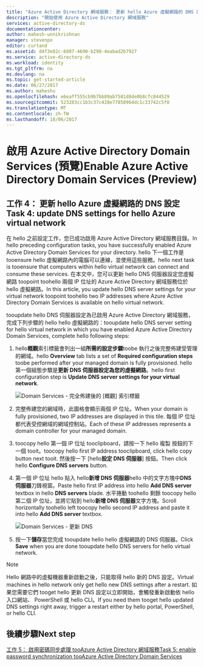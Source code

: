 ```yaml
---
title: "Azure Active Directory 網域服務： 更新 hello Azure 虛擬網路的 DNS 設定 |Microsoft 文件"
description: "開始使用 Azure Active Directory 網域服務"
services: active-directory-ds
documentationcenter: 
author: mahesh-unnikrishnan
manager: stevenpo
editor: curtand
ms.assetid: d4f3e82c-6807-4690-b298-4eabad2b7927
ms.service: active-directory-ds
ms.workload: identity
ms.tgt_pltfrm: na
ms.devlang: na
ms.topic: get-started-article
ms.date: 06/27/2017
ms.author: maheshu
ms.openlocfilehash: e6eaff555cb9b7bb89ab7581d8de0b8cfc844529
ms.sourcegitcommit: 523283cc1b3c37c428e77850964dc1c33742c5f0
ms.translationtype: MT
ms.contentlocale: zh-TW
ms.lasthandoff: 10/06/2017
---
```

# <a name="enable-azure-active-directory-domain-services-preview"></a><span data-ttu-id="c0a23-103">啟用 Azure Active Directory Domain Services (預覽)</span><span class="sxs-lookup"><span data-stu-id="c0a23-103">Enable Azure Active Directory Domain Services (Preview)</span></span>

## <a name="task-4-update-dns-settings-for-hello-azure-virtual-network"></a><span data-ttu-id="c0a23-104">工作 4： 更新 hello Azure 虛擬網路的 DNS 設定</span><span class="sxs-lookup"><span data-stu-id="c0a23-104">Task 4: update DNS settings for hello Azure virtual network</span></span>
<span data-ttu-id="c0a23-105">在 hello 之前設定工作，您已成功啟用 Azure Active Directory 網域服務目錄。</span><span class="sxs-lookup"><span data-stu-id="c0a23-105">In hello preceding configuration tasks, you have successfully enabled Azure Active Directory Domain Services for your directory.</span></span> <span data-ttu-id="c0a23-106">hello 下一個工作是 tooensure hello 虛擬網路內的電腦可以連線，並使用這些服務。</span><span class="sxs-lookup"><span data-stu-id="c0a23-106">hello next task is tooensure that computers within hello virtual network can connect and consume these services.</span></span> <span data-ttu-id="c0a23-107">在本文中，您可以更新 hello DNS 伺服器設定您虛擬網路 toopoint toohello 兩個 IP 位址的 Azure Active Directory 網域服務位於 hello 虛擬網路。</span><span class="sxs-lookup"><span data-stu-id="c0a23-107">In this article, you update hello DNS server settings for your virtual network toopoint toohello two IP addresses where Azure Active Directory Domain Services is available on hello virtual network.</span></span>

<span data-ttu-id="c0a23-108">tooupdate hello DNS 伺服器設定為已啟用 Azure Active Directory 網域服務，完成下列步驟的 hello hello 虛擬網路的：</span><span class="sxs-lookup"><span data-stu-id="c0a23-108">tooupdate hello DNS server setting for hello virtual network in which you have enabled Azure Active Directory Domain Services, complete hello following steps:</span></span>

1. <span data-ttu-id="c0a23-109">hello**概觀**索引標籤會列出一組**所需的設定步驟**toobe 執行之後完整佈建受管理的網域。</span><span class="sxs-lookup"><span data-stu-id="c0a23-109">hello **Overview** tab lists a set of **Required configuration steps** toobe performed after your managed domain is fully provisioned.</span></span> <span data-ttu-id="c0a23-110">hello 第一個組態步驟是**更新 DNS 伺服器設定為您的虛擬網路**。</span><span class="sxs-lookup"><span data-stu-id="c0a23-110">hello first configuration step is **Update DNS server settings for your virtual network**.</span></span>

    ![Domain Services - 完全佈建後的 [概觀] 索引標籤](./media/getting-started/domain-services-provisioned-overview.png)

2. <span data-ttu-id="c0a23-112">完整佈建您的網域時，此圖格會顯示兩個 IP 位址。</span><span class="sxs-lookup"><span data-stu-id="c0a23-112">When your domain is fully provisioned, two IP addresses are displayed in this tile.</span></span> <span data-ttu-id="c0a23-113">每個 IP 位址都代表受控網域的網域控制站。</span><span class="sxs-lookup"><span data-stu-id="c0a23-113">Each of these IP addresses represents a domain controller for your managed domain.</span></span>

3. <span data-ttu-id="c0a23-114">toocopy hello 第一個 IP 位址 tooclipboard，請按一下 hello 複製 按鈕的下一個 tooit。</span><span class="sxs-lookup"><span data-stu-id="c0a23-114">toocopy hello first IP address tooclipboard, click hello copy button next tooit.</span></span> <span data-ttu-id="c0a23-115">然後按一下 [hello**設定 DNS 伺服器**] 按鈕。</span><span class="sxs-lookup"><span data-stu-id="c0a23-115">Then click hello **Configure DNS servers** button.</span></span>

4. <span data-ttu-id="c0a23-116">第一個 IP 位址 hello 貼入 hello**新增 DNS 伺服器**hello 中的文字方塊中**DNS 伺服器**刀鋒視窗。</span><span class="sxs-lookup"><span data-stu-id="c0a23-116">Paste hello first IP address into hello **Add DNS server** textbox in hello **DNS servers** blade.</span></span> <span data-ttu-id="c0a23-117">水平捲動 toohello 剩餘 toocopy hello 第二個 IP 位址，並將它貼到 hello**新增 DNS 伺服器**文字方塊。</span><span class="sxs-lookup"><span data-stu-id="c0a23-117">Scroll horizontally toohello left toocopy hello second IP address and paste it into hello **Add DNS server** textbox.</span></span>

    ![Domain Services - 更新 DNS](./media/getting-started/domain-services-update-dns.png)

5. <span data-ttu-id="c0a23-119">按一下**儲存**當您完成 tooupdate hello hello 虛擬網路的 DNS 伺服器。</span><span class="sxs-lookup"><span data-stu-id="c0a23-119">Click **Save** when you are done tooupdate hello DNS servers for hello virtual network.</span></span>

> [!NOTE]
> <span data-ttu-id="c0a23-120">Hello 網路中的虛擬機器重新啟動之後，只能取得 hello 新的 DNS 設定。</span><span class="sxs-lookup"><span data-stu-id="c0a23-120">Virtual machines in hello network only get hello new DNS settings after a restart.</span></span> <span data-ttu-id="c0a23-121">如果您需要它們 tooget hello 更新 DNS 設定以立即開始，會觸發重新啟動依 hello 入口網站、 PowerShell 或 hello CLI。</span><span class="sxs-lookup"><span data-stu-id="c0a23-121">If you need them tooget hello updated DNS settings right away, trigger a restart either by hello portal, PowerShell, or hello CLI.</span></span>
>
>

## <a name="next-step"></a><span data-ttu-id="c0a23-122">後續步驟</span><span class="sxs-lookup"><span data-stu-id="c0a23-122">Next step</span></span>
[<span data-ttu-id="c0a23-123">工作 5： 啟用密碼同步處理 tooAzure Active Directory 網域服務</span><span class="sxs-lookup"><span data-stu-id="c0a23-123">Task 5: enable password synchronization tooAzure Active Directory Domain Services</span></span>](active-directory-ds-getting-started-password-sync.md)
